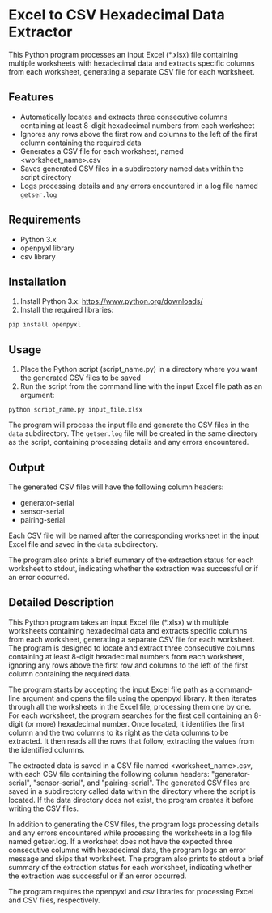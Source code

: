 # Excel to CSV Hexadecimal Data Extractor

This Python program processes an input Excel (*.xlsx) file containing multiple worksheets with hexadecimal data and extracts specific columns from each worksheet, generating a separate CSV file for each worksheet.

## Features

- Automatically locates and extracts three consecutive columns containing at least 8-digit hexadecimal numbers from each worksheet
- Ignores any rows above the first row and columns to the left of the first column containing the required data
- Generates a CSV file for each worksheet, named &lt;worksheet_name&gt;.csv
- Saves generated CSV files in a subdirectory named `data` within the script directory
- Logs processing details and any errors encountered in a log file named `getser.log`

## Requirements

- Python 3.x
- openpyxl library
- csv library

## Installation

1. Install Python 3.x: https://www.python.org/downloads/
2. Install the required libraries:

```
pip install openpyxl
```

## Usage

1. Place the Python script (script_name.py) in a directory where you want the generated CSV files to be saved
2. Run the script from the command line with the input Excel file path as an argument:

```
python script_name.py input_file.xlsx
```

The program will process the input file and generate the CSV files in the `data` subdirectory. The `getser.log` file will be created in the same directory as the script, containing processing details and any errors encountered.

## Output

The generated CSV files will have the following column headers:

- generator-serial
- sensor-serial
- pairing-serial

Each CSV file will be named after the corresponding worksheet in the input Excel file and saved in the `data` subdirectory.

The program also prints a brief summary of the extraction status for each worksheet to stdout, indicating whether the extraction was successful or if an error occurred.

## Detailed Description

This Python program takes an input Excel file (*.xlsx) with multiple worksheets containing hexadecimal data and extracts specific columns from each worksheet, generating a separate CSV file for each worksheet. The program is designed to locate and extract three consecutive columns containing at least 8-digit hexadecimal numbers from each worksheet, ignoring any rows above the first row and columns to the left of the first column containing the required data.

The program starts by accepting the input Excel file path as a command-line argument and opens the file using the openpyxl library. It then iterates through all the worksheets in the Excel file, processing them one by one. For each worksheet, the program searches for the first cell containing an 8-digit (or more) hexadecimal number. Once located, it identifies the first column and the two columns to its right as the data columns to be extracted. It then reads all the rows that follow, extracting the values from the identified columns.

The extracted data is saved in a CSV file named <worksheet_name>.csv, with each CSV file containing the following column headers: "generator-serial", "sensor-serial", and "pairing-serial". The generated CSV files are saved in a subdirectory called data within the directory where the script is located. If the data directory does not exist, the program creates it before writing the CSV files.

In addition to generating the CSV files, the program logs processing details and any errors encountered while processing the worksheets in a log file named getser.log. If a worksheet does not have the expected three consecutive columns with hexadecimal data, the program logs an error message and skips that worksheet. The program also prints to stdout a brief summary of the extraction status for each worksheet, indicating whether the extraction was successful or if an error occurred.

The program requires the openpyxl and csv libraries for processing Excel and CSV files, respectively.